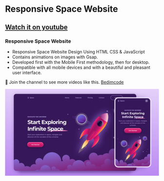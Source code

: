 # Responsive Space Website
## [Watch it on youtube](https://youtu.be/DTMbAbPZfU0)
### Responsive Space Website

- Responsive Space Website Design Using HTML CSS & JavaScript
- Contains animations on images with Gsap.
- Developed first with the Mobile First methodology, then for desktop.
- Compatible with all mobile devices and with a beautiful and pleasant user interface.

💙 Join the channel to see more videos like this. [Bedimcode](https://www.youtube.com/@Bedimcode)

![preview img](/preview.png)

